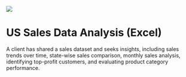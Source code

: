 ![ ](relative/path/to/your/image.png)

# US Sales Data Analysis (Excel)
A client has shared a sales dataset and seeks insights, including sales trends over time, state-wise sales comparison, monthly sales analysis, identifying top-profit customers, and evaluating product category performance.
